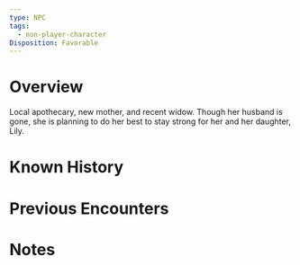 ```yaml
---
type: NPC
tags:
  - non-player-character
Disposition: Favorable
---
```

# Overview
Local apothecary, new mother, and recent widow. Though her husband is gone, she is planning to do her best to stay strong for her and her daughter, Lily.
# Known History

# Previous Encounters

# Notes
